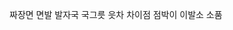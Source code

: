 짜장면
    면발
        발자국
            국그릇
                읏차
                    차이점
                        점박이
                            이발소
                                소품